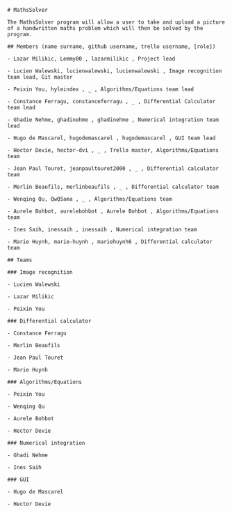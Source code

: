     # MathsSolver

    The MathsSolver program will allow a user to take and upload a picture
    of a handwritten maths problem which will then be solved by the
    program.

    ## Members (name surname, github username, trello username, [role])

    - Lazar Milikic, Lemmy00 , lazarmilikic , Project lead

    - Lucien Walewski, lucienwalewski, lucienwalewski , Image recognition team lead, Git master

    - Peixin You, hyleindex , _ , Algorithms/Equations team lead

    - Constance Ferragu, constanceferragu , _ , Differential Calculator team lead

    - Ghadie Nehme, ghadinehme , ghadinehme , Numerical integration team lead

    - Hugo de Mascarel, hugodemascarel , hugodemascarel , GUI team lead

    - Hector Devie, hector-dvi , _ , Trello master, Algorithms/Equations team

    - Jean Paul Touret, jeanpaultouret2000 , _ , Differential calculator team

    - Merlin Beaufils, merlinbeaufils , _ , Differential calculator team

    - Wenqing Qu, QwQSama , _ , Algorithms/Equations team

    - Aurele Bohbot, aurelebohbot , Aurele Bohbot , Algorithms/Equations team

    - Ines Saih, inessaih , inessaih , Numerical integration team

    - Marie Huynh, marie-huynh , mariehuynh6 , Differential calculator team

    ## Teams

    ### Image recognition

    - Lucien Walewski

    - Lazar Milikic

    - Peixin You

    ### Differential calculator

    - Constance Ferragu

    - Merlin Beaufils

    - Jean Paul Touret

    - Marie Huynh

    ### Algorithms/Equations

    - Peixin You

    - Wenqing Qu

    - Aurele Bohbot 

    - Hector Devie

    ### Numerical integration

    - Ghadi Nehme

    - Ines Saih
    
    ### GUI

    - Hugo de Mascarel

    - Hector Devie
